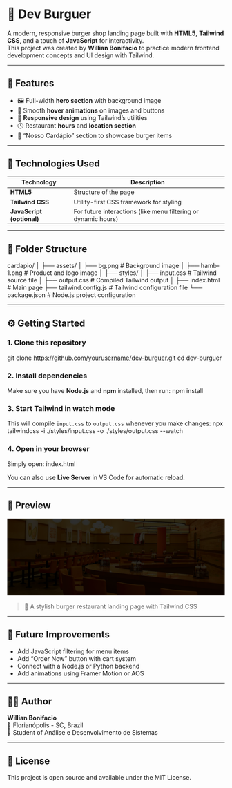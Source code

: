 # 🍔 Dev Burguer

A modern, responsive burger shop landing page built with **HTML5**, **Tailwind CSS**, and a touch of **JavaScript** for interactivity.  
This project was created by **Willian Bonifacio** to practice modern frontend development concepts and UI design with Tailwind.

---

## 🚀 Features

- 🖼️ Full-width **hero section** with background image  
- 🎨 Smooth **hover animations** on images and buttons  
- 📱 **Responsive design** using Tailwind’s utilities  
- 🕓 Restaurant **hours** and **location section**  
- 🍔 “Nosso Cardápio” section to showcase burger items  

---

## 🧰 Technologies Used

| Technology | Description |
|-------------|-------------|
| **HTML5** | Structure of the page |
| **Tailwind CSS** | Utility-first CSS framework for styling |
| **JavaScript (optional)** | For future interactions (like menu filtering or dynamic hours) |

---

## 📁 Folder Structure

cardapio/
│
├── assets/
│   ├── bg.png              # Background image
│   ├── hamb-1.png          # Product and logo image
│
├── styles/
│   ├── input.css           # Tailwind source file
│   ├── output.css          # Compiled Tailwind output
│
├── index.html              # Main page
├── tailwind.config.js      # Tailwind configuration file
└── package.json            # Node.js project configuration

---

## ⚙️ Getting Started

### 1. Clone this repository
git clone https://github.com/yourusername/dev-burguer.git
cd dev-burguer

### 2. Install dependencies
Make sure you have **Node.js** and **npm** installed, then run:
npm install

### 3. Start Tailwind in watch mode
This will compile `input.css` to `output.css` whenever you make changes:
npx tailwindcss -i ./styles/input.css -o ./styles/output.css --watch

### 4. Open in your browser
Simply open:
index.html

You can also use **Live Server** in VS Code for automatic reload.

---

## 📸 Preview

![Dev Burguer Screenshot](./assets/bg.png)

> 🍔 A stylish burger restaurant landing page with Tailwind CSS

---

## 🧠 Future Improvements

- Add JavaScript filtering for menu items  
- Add “Order Now” button with cart system  
- Connect with a Node.js or Python backend  
- Add animations using Framer Motion or AOS  

---

## 👨‍💻 Author

**Willian Bonifacio**  
📍 Florianópolis - SC, Brazil  
💼 Student of Análise e Desenvolvimento de Sistemas  

---

## 🪪 License

This project is open source and available under the MIT License.
